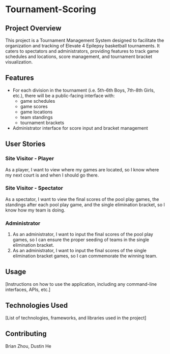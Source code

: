 # Tournament-Scoring

## Project Overview
This project is a Tournament Management System designed to facilitate the organization and tracking of Elevate 4 Epilepsy basketball tournaments. It caters to spectators and administrators, providing features to track game schedules and locations, score management, and tournament bracket visualization.

## Features
- For each division in the tournament (i.e. 5th-6th Boys, 7th-8th Girls, etc.), there will be a public-facing interface with:
  - game schedules
  - game scores
  - game locations
  - team standings
  - tournament brackets
- Administrator interface for score input and bracket management

## User Stories

### Site Visitor - Player
As a player, I want to view where my games are located, so I know where my next court is and when I should go there.

### Site Visitor - Spectator
As a spectator, I want to view the final scores of the pool play games, the standings after each pool play game, and the single elimination bracket, so I know how my team is doing.

### Administrator
1. As an administrator, I want to input the final scores of the pool play games, so I can ensure the proper seeding of teams in the single elimination bracket.
2. As an administrator, I want to input the final scores of the single elimination bracket games, so I can commemorate the winning team.

## Usage
[Instructions on how to use the application, including any command-line interfaces, APIs, etc.]

## Technologies Used
[List of technologies, frameworks, and libraries used in the project]

## Contributing
Brian Zhou, Dustin He
